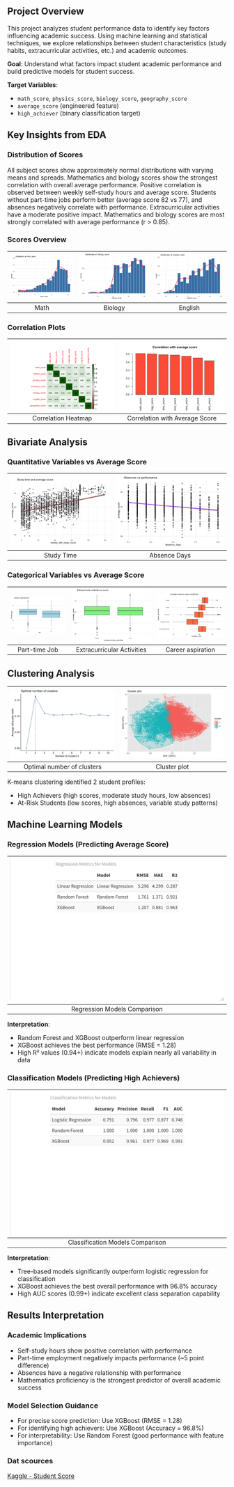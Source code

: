 ## Project Overview

This project analyzes student performance data to identify key factors influencing academic success. Using machine learning and statistical techniques, we explore relationships between student characteristics (study habits, extracurricular activities, etc.) and academic outcomes.

**Goal**: Understand what factors impact student academic performance and build predictive models for student success.

**Target Variables**:

- `math_score`, `physics_score`, `biology_score`, `geography_score`
- `average_score` (engineered feature)
- `high_achiever` (binary classification target)

## Key Insights from EDA

### Distribution of Scores

All subject scores show approximately normal distributions with varying means and spreads. Mathematics and biology scores show the strongest correlation with overall average performance. Positive correlation is observed between weekly self-study hours and average score. Students without part-time jobs perform better (average score 82 vs 77), and absences negatively correlate with performance. Extracurricular activities have a moderate positive impact. Mathematics and biology scores are most strongly correlated with average performance (r > 0.85).

### Scores Overview

| ![Math Score](Graphics/Math_score.png) | ![Biology Score](Graphics/Biology_score.png) | ![English Score](Graphics/English_score.png) |
|:---:|:---:|:---:|
| Math | Biology | English |

### Correlation Plots

| ![Correlation Heatmap](Graphics/Corr.png) | ![Correlation with Average](Graphics/corvsavg.png) |
|:---:|:---:|
| Correlation Heatmap | Correlation with Average Score |

## Bivariate Analysis

### Quantitative Variables vs Average Score

| ![Study Time vs Average Score](Graphics/studvsavg.png) | ![Absence Days vs Average Score](Graphics/absvsavg.png) |
|:---:|:---:|
| Study Time | Absence Days |

### Categorical Variables vs Average Score

| ![Part-time Job vs Average Score](Graphics/ptvsavg.png) | ![Extracurricular Activities vs Average Score](Graphics/extvsavg.png) | ![Career vs Average Score](Graphics/carvsavg.png) |
|:---:|:---:|:---:|
| Part-time Job | Extracurricular Activities | Career aspiration |

## Clustering Analysis

| ![Optimal number of cluster](Graphics/opti.png) | ![Cluster plot](Graphics/clplot.png) |
|:---:|:---:|
| Optimal number of clusters | Cluster plot |

K-means clustering identified 2 student profiles:  

- High Achievers (high scores, moderate study hours, low absences)  
- At-Risk Students (low scores, high absences, variable study patterns)  

## Machine Learning Models

### Regression Models (Predicting Average Score)

| ![Regression Models](Graphics/regr.png) |
|:---:|
| Regression Models Comparison |

**Interpretation**:

- Random Forest and XGBoost outperform linear regression  
- XGBoost achieves the best performance (RMSE = 1.28)  
- High R² values (0.94+) indicate models explain nearly all variability in data  

### Classification Models (Predicting High Achievers)

| ![Classification Models](Graphics/class.png) |
|:---:|
| Classification Models Comparison |

**Interpretation**:

- Tree-based models significantly outperform logistic regression for classification  
- XGBoost achieves the best overall performance with 96.8% accuracy  
- High AUC scores (0.99+) indicate excellent class separation capability  

## Results Interpretation

### Academic Implications

- Self-study hours show positive correlation with performance  
- Part-time employment negatively impacts performance (~5 point difference)  
- Absences have a negative relationship with performance  
- Mathematics proficiency is the strongest predictor of overall academic success  

### Model Selection Guidance

- For precise score prediction: Use XGBoost (RMSE = 1.28)  
- For identifying high achievers: Use XGBoost (Accuracy = 96.8%)  
- For interpretability: Use Random Forest (good performance with feature importance)  

### Dat scources
[Kaggle - Student Score](https://www.kaggle.com/code/mostafafathy33/student-score)
